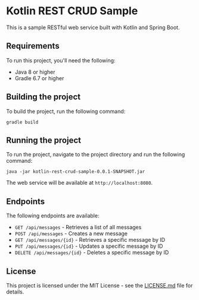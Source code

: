 # Kotlin REST CRUD Sample

This is a sample RESTful web service built with Kotlin and Spring Boot.

## Requirements

To run this project, you'll need the following:

- Java 8 or higher
- Gradle 6.7 or higher

## Building the project

To build the project, run the following command:

```
gradle build
```

## Running the project

To run the project, navigate to the project directory and run the following command:

```
java -jar kotlin-rest-crud-sample-0.0.1-SNAPSHOT.jar
```

The web service will be available at `http://localhost:8080`.

## Endpoints

The following endpoints are available:

- `GET /api/messages` - Retrieves a list of all messages
- `POST /api/messages` - Creates a new message
- `GET /api/messages/{id}` - Retrieves a specific message by ID
- `PUT /api/messages/{id}` - Updates a specific message by ID
- `DELETE /api/messages/{id}` - Deletes a specific message by ID

## License

This project is licensed under the MIT License - see the [LICENSE.md](LICENSE.md) file for details.